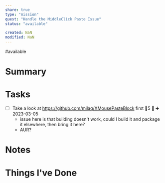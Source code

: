 ```yaml
---
share: true
type: "mission"
quest: "Handle the MiddleClick Paste Issue"
status: "available"

created: NaN 
modified: NaN
---
```

#available 
# Summary

# Tasks
- [ ] Take a look at https://github.com/milaq/XMousePasteBlock first 🥄5 🔼 ➕ 2023-03-05
	- issue here is that building doesn't work, could I build it and package it elsewhere, then bring it here?
	- AUR?

# Notes

# Things I've Done
